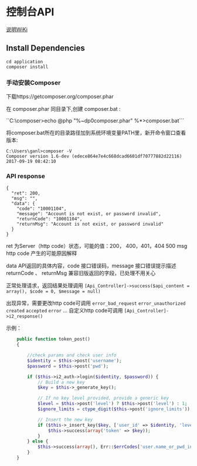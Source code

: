 # 控制台API

[说明WiKi](https://code.info2soft.com/web/BE/i2cc/wikis/home)

## Install Dependencies

```
cd application
composer install
```

### 手动安装Composer
下载https://getcomposer.org/composer.phar

在 composer.phar 同目录下,创建 composer.bat :

``C:\composer>echo @php "%~dp0composer.phar" %*>composer.bat```

将composer.bat所在的目录路径加到系统环境变量PATH里，新开命令窗口查看版本:

```
C:\Users\ganl>composer -V
Composer version 1.6-dev (edece864e7e4c668dcad6601df70777882d22116) 2017-09-19 08:42:10
```

### API response

```
{
  "ret": 200,
  "msg": "",
  "data": {
    "code": "10001104",
    "message": "Account is not exist, or password invalid",
    "returnCode": "10001104",
    "returnMsg": "Account is not exist, or password invalid"
  }
}
```
ret 为Server（http code）状态，可能的值：200， 400，401，404 500
msg http code 产生的可能原因解释

data API返回的具体内容，code 接口错误码，message 接口错误提示描述
returnCode 、 returnMsg 兼容旧版返回的字段，已处理不用关心

正常处理请求，返回结果处理调用 ```[Api_Controller]->success($api_content = array(), $code = 0, $message = null)```

出现异常，需要更改http code可调用 ```error_bad_request```  ```error_unauthorized``` ```created```  ```accepted```  ```error``` …
自定义http code可调用 ```[Api_Controller]->i2_response()```

示例：
```php
    public function token_post()
    {

        //check params and check user info
        $identity = $this->post('username');
        $password = $this->post('pwd');

        if ($this->i2_auth->login($identity, $password)) {
            // Build a new key
            $key = $this->_generate_key();

            // If no key level provided, provide a generic key
            $level = $this->post('level') ? $this->post('level') : 1;
            $ignore_limits = ctype_digit($this->post('ignore_limits')) ? (int)$this->post('ignore_limits') : 1;

            // Insert the new key
            if ($this->_insert_key($key, ['user_id' => $identity, 'level' => $level, 'ignore_limits' => $ignore_limits])) {
                $this->success(array('token' => $key));
            }
        } else {
            $this->success(array(), Err::$errCodes['user.name_or_pwd_invalid'], $this->i2_auth->errors());
        }
    }
```
